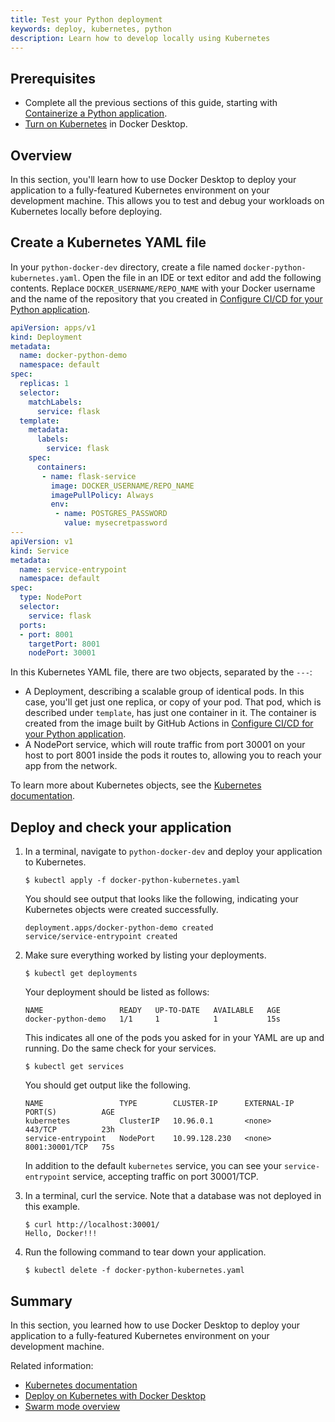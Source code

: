 ```yaml
---
title: Test your Python deployment
keywords: deploy, kubernetes, python
description: Learn how to develop locally using Kubernetes
---
```


## Prerequisites

- Complete all the previous sections of this guide, starting with [Containerize a Python application](containerize.md).
- [Turn on Kubernetes](/desktop/kubernetes/#install-and-turn-on-kubernetes) in Docker Desktop.

## Overview

In this section, you'll learn how to use Docker Desktop to deploy your application to a fully-featured Kubernetes environment on your development machine. This allows you to test and debug your workloads on Kubernetes locally before deploying.

## Create a Kubernetes YAML file

In your `python-docker-dev` directory, create a file named
`docker-python-kubernetes.yaml`. Open the file in an IDE or text editor and add
the following contents. Replace `DOCKER_USERNAME/REPO_NAME` with your Docker
username and the name of the repository that you created in [Configure CI/CD for
your Python application](configure-ci-cd.md).

```yaml
apiVersion: apps/v1
kind: Deployment
metadata:
  name: docker-python-demo
  namespace: default
spec:
  replicas: 1
  selector:
    matchLabels:
      service: flask
  template:
    metadata:
      labels:
        service: flask
    spec:
      containers:
       - name: flask-service
         image: DOCKER_USERNAME/REPO_NAME
         imagePullPolicy: Always
         env:
          - name: POSTGRES_PASSWORD
            value: mysecretpassword
---
apiVersion: v1
kind: Service
metadata:
  name: service-entrypoint
  namespace: default
spec:
  type: NodePort
  selector:
    service: flask
  ports:
  - port: 8001
    targetPort: 8001
    nodePort: 30001
```

In this Kubernetes YAML file, there are two objects, separated by the `---`:

 - A Deployment, describing a scalable group of identical pods. In this case,
   you'll get just one replica, or copy of your pod. That pod, which is
   described under `template`, has just one container in it. The
    container is created from the image built by GitHub Actions in [Configure CI/CD for
    your Python application](configure-ci-cd.md).
 - A NodePort service, which will route traffic from port 30001 on your host to
   port 8001 inside the pods it routes to, allowing you to reach your app
   from the network.

To learn more about Kubernetes objects, see the [Kubernetes documentation](https://kubernetes.io/docs/home/).

## Deploy and check your application

1. In a terminal, navigate to `python-docker-dev` and deploy your application to
   Kubernetes.

   ```console
   $ kubectl apply -f docker-python-kubernetes.yaml
   ```

   You should see output that looks like the following, indicating your Kubernetes objects were created successfully.

   ```shell
   deployment.apps/docker-python-demo created
   service/service-entrypoint created
   ```

2. Make sure everything worked by listing your deployments.

   ```console
   $ kubectl get deployments
   ```

   Your deployment should be listed as follows:

   ```shell
   NAME                 READY   UP-TO-DATE   AVAILABLE   AGE
   docker-python-demo   1/1     1            1           15s
   ```

   This indicates all one of the pods you asked for in your YAML are up and running. Do the same check for your services.

   ```console
   $ kubectl get services
   ```

   You should get output like the following.

   ```shell
   NAME                 TYPE        CLUSTER-IP      EXTERNAL-IP   PORT(S)          AGE
   kubernetes           ClusterIP   10.96.0.1       <none>        443/TCP          23h
   service-entrypoint   NodePort    10.99.128.230   <none>        8001:30001/TCP   75s
   ```

   In addition to the default `kubernetes` service, you can see your `service-entrypoint` service, accepting traffic on port 30001/TCP.

3. In a terminal, curl the service. Note that a database was not deployed in
   this example.

   ```console
   $ curl http://localhost:30001/
   Hello, Docker!!!
   ```

4. Run the following command to tear down your application.

   ```console
   $ kubectl delete -f docker-python-kubernetes.yaml
   ```

## Summary

In this section, you learned how to use Docker Desktop to deploy your application to a fully-featured Kubernetes environment on your development machine.

Related information:
   - [Kubernetes documentation](https://kubernetes.io/docs/home/)
   - [Deploy on Kubernetes with Docker Desktop](../../desktop/kubernetes.md)
   - [Swarm mode overview](../../engine/swarm/_index.md)
